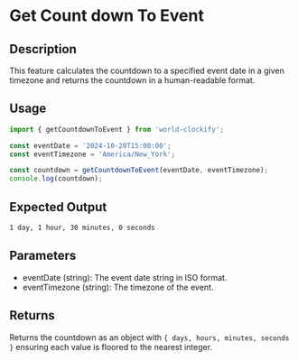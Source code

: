 # Get Count down To Event

## Description

This feature calculates the countdown to a specified event date in a given timezone and returns the countdown in a human-readable format.

## Usage

```javascript
import { getCountdownToEvent } from 'world-clockify';

const eventDate = '2024-10-20T15:00:00';
const eventTimezone = 'America/New_York';

const countdown = getCountdownToEvent(eventDate, eventTimezone);
console.log(countdown);
```

## Expected Output

```bash
1 day, 1 hour, 30 minutes, 0 seconds
```

## Parameters

- eventDate (string): The event date string in ISO format.
- eventTimezone (string): The timezone of the event.

## Returns

Returns the countdown as an object with `{ days, hours, minutes, seconds }` ensuring each value is floored to the nearest integer.
